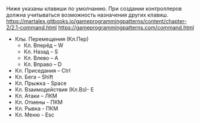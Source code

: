 Ниже указаны клавиши по умолчанию. При создании контроллеров должна учитываться возможность назначения других клавиш. 
https://martalex.gitbooks.io/gameprogrammingpatterns/content/chapter-2/2.1-command.html
https://gameprogrammingpatterns.com/command.html

- Клы. Перемещения (Кл.Пер) 
	- Кл. Вперёд – W
	- Кл. Назад – S
	- Кл. Влево – A
	- Кл. Вправо – D
- Кл. Приседания – Ctrl
- Кл. Бега – Shift
- Кл. Прыжка - Space
- Кл. Взаимодействия (Кл.Вз)- E
- Кл. Атаки – ЛКМ
- Кл. Отмены - ПКМ
- Кл. Рывка - ПКМ
- Кл. Меню - Esc